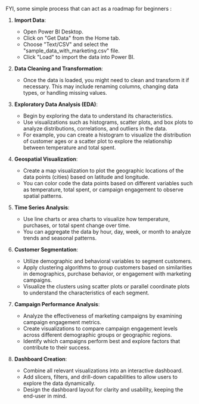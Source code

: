 FYI, some simple process that can act as a roadmap for beginners : 
1. **Import Data**:
   - Open Power BI Desktop.
   - Click on "Get Data" from the Home tab.
   - Choose "Text/CSV" and select the "sample_data_with_marketing.csv" file.
   - Click "Load" to import the data into Power BI.

2. **Data Cleaning and Transformation**:
   - Once the data is loaded, you might need to clean and transform it if necessary. This may include renaming columns, changing data types, or handling missing values.

3. **Exploratory Data Analysis (EDA)**:
   - Begin by exploring the data to understand its characteristics.
   - Use visualizations such as histograms, scatter plots, and box plots to analyze distributions, correlations, and outliers in the data.
   - For example, you can create a histogram to visualize the distribution of customer ages or a scatter plot to explore the relationship between temperature and total spent.

4. **Geospatial Visualization**:
   - Create a map visualization to plot the geographic locations of the data points (cities) based on latitude and longitude.
   - You can color code the data points based on different variables such as temperature, total spent, or campaign engagement to observe spatial patterns.

5. **Time Series Analysis**:
   - Use line charts or area charts to visualize how temperature, purchases, or total spent change over time.
   - You can aggregate the data by hour, day, week, or month to analyze trends and seasonal patterns.

6. **Customer Segmentation**:
   - Utilize demographic and behavioral variables to segment customers.
   - Apply clustering algorithms to group customers based on similarities in demographics, purchase behavior, or engagement with marketing campaigns.
   - Visualize the clusters using scatter plots or parallel coordinate plots to understand the characteristics of each segment.

7. **Campaign Performance Analysis**:
   - Analyze the effectiveness of marketing campaigns by examining campaign engagement metrics.
   - Create visualizations to compare campaign engagement levels across different demographic groups or geographic regions.
   - Identify which campaigns perform best and explore factors that contribute to their success.

8. **Dashboard Creation**:
   - Combine all relevant visualizations into an interactive dashboard.
   - Add slicers, filters, and drill-down capabilities to allow users to explore the data dynamically.
   - Design the dashboard layout for clarity and usability, keeping the end-user in mind.
